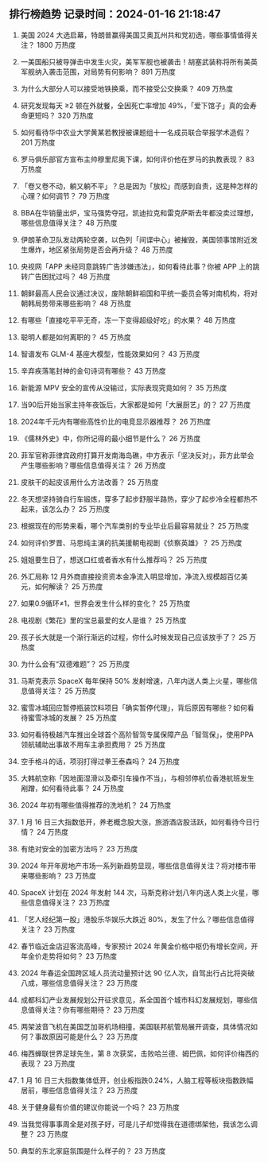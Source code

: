 
## 排行榜趋势 记录时间：2024-01-16 21:18:47
  
  1. 美国 2024 大选启幕，特朗普赢得美国艾奥瓦州共和党初选，哪些事情值得关注？ 1800 万热度
    
  2. 一美国船只被导弹击中发生火灾，美军军舰也被袭击！胡塞武装称将所有美英军舰纳入袭击范围，对局势有何影响？ 891 万热度
    
  3. 为什么大部分人可以接受地铁换乘，而不接受公交换乘？ 409 万热度
    
  4. 研究发现每天 ≥2 顿在外就餐，全因死亡率增加 49%，「爱下馆子」真的会寿命更短吗？ 320 万热度
    
  5. 如何看待华中农业大学黄某若教授被课题组十一名成员联合举报学术造假？ 201 万热度
    
  6. 罗马俱乐部官方宣布主帅穆里尼奥下课，如何评价他在罗马的执教表现？ 83 万热度
    
  7. 「卷又卷不动，躺又躺不平」？总是因为「放松」而感到自责，这是种怎样的心理？如何调节？ 79 万热度
    
  8. BBA在华销量出炉，宝马强势夺冠，凯迪拉克和雷克萨斯去年都没卖过理想，哪些信息值得关注？ 48 万热度
    
  9. 伊朗革命卫队发动两轮空袭，以色列「间谍中心」被摧毁，美国领事馆附近发生爆炸，地区紧张局势是否会再升级？ 48 万热度
    
  10. 央视网「APP 未经同意跳转广告涉嫌违法」，如何看待此事？你被 APP 上的跳转广告困扰过吗？ 48 万热度
    
  11. 朝鲜最高人民会议通过决议，废除朝鲜祖国和平统一委员会等对南机构，将对朝韩局势带来哪些影响？ 48 万热度
    
  12. 有哪些「直接吃平平无奇，冻一下变得超级好吃」的水果？ 48 万热度
    
  13. 聪明人都是如何离职的？ 45 万热度
    
  14. 智谱发布 GLM-4 基座大模型，性能效果如何？ 43 万热度
    
  15. 辛弃疾落笔封神的金句诗词有哪些？ 43 万热度
    
  16. 新能源 MPV 安全的宣传从没输过，实际表现究竟如何？ 35 万热度
    
  17. 当90后开始当家主持年夜饭后，大家都是如何「大展厨艺」的？ 27 万热度
    
  18. 2024年千元内有哪些高性价比的电竞显示器推荐？ 26 万热度
    
  19. 《儒林外史》中，你所记得的最小细节是什么？ 26 万热度
    
  20. 菲军官称菲律宾政府打算开发南海岛礁，中方表示「坚决反对」，菲方此举会产生哪些影响？哪些信息值得关注？ 26 万热度
    
  21. 皮肤干的起皮该用什么方法改善？ 25 万热度
    
  22. 冬天想坚持骑自行车锻炼，穿多了起步舒服半路热，穿少了起步冷全程都热不起来，该怎么办？ 25 万热度
    
  23. 根据现在的形势来看，哪个汽车类别的专业毕业后最容易就业？ 25 万热度
    
  24. 如何评价罗晋、马思纯主演的抗美援朝电视剧《侦察英雄》？ 25 万热度
    
  25. 姐姐要生日了，想送口红或者香水有什么推荐吗？ 25 万热度
    
  26. 外汇局称 12 月外商直接投资资本金净流入明显增加，净流入规模超百亿美元，如何解读？ 25 万热度
    
  27. 如果0.9循环≠1，世界会发生什么样的变化？ 25 万热度
    
  28. 电视剧《繁花》里的宝总最爱的女人是谁？ 25 万热度
    
  29. 孩子长大就是一个渐行渐远的过程，你什么时候发现自己应该放手了？ 25 万热度
    
  30. 为什么会有“双德难题”？ 25 万热度
    
  31. 马斯克表示 SpaceX 每年保持 50% 发射增速，八年内送人类上火星，哪些信息值得关注？ 25 万热度
    
  32. 蜜雪冰城回应暂停瓶装饮料项目「确实暂停代理」，背后原因有哪些？如何看待蜜雪冰城的发展？ 25 万热度
    
  33. 如何看待极越汽车推出全球首个高阶智驾专属保障产品「智驾保」，使用PPA领航辅助出事故不用车主承担费用？ 25 万热度
    
  34. 空手格斗的话，项羽打得过拳王泰森吗？ 24 万热度
    
  35. 大韩航空称「因地面湿滑以及牵引车操作不当」，与相邻停机位香港航班发生剐蹭，如何看待此事？ 24 万热度
    
  36. 2024 年初有哪些值得推荐的洗地机？ 24 万热度
    
  37. 1 月 16 日三大指数低开，养老概念股大涨，旅游酒店股活跃，如何看待今日行情？ 24 万热度
    
  38. 有绝对安全的加密方法吗？ 23 万热度
    
  39. 2024 年开年房地产市场一系列新趋势显现，哪些信息值得关注？将对楼市带来哪些影响？ 23 万热度
    
  40. SpaceX 计划在 2024 年发射 144 次，马斯克称计划八年内送人类上火星，哪些信息值得关注？ 23 万热度
    
  41. 「艺人经纪第一股」港股乐华娱乐大跌近 80%，发生了什么？哪些信息值得关注？ 23 万热度
    
  42. 春节临近金店迎客流高峰，专家预计 2024 年黄金价格中枢仍有增长空间，开年金价走势将如何？ 23 万热度
    
  43. 2024 年春运全国跨区域人员流动量预计达 90 亿人次，自驾出行占比将突破八成，哪些信息值得关注？ 23 万热度
    
  44. 成都科幻产业发展规划公开征求意见，系全国首个城市科幻发展规划，哪些信息值得关注？你有哪些期待？ 23 万热度
    
  45. 两架波音飞机在美国芝加哥机场相撞，美国联邦航管局展开调查，具体情况如何？事故原因可能是什么？ 23 万热度
    
  46. 梅西蝉联世界足球先生，第 8 次获奖，击败哈兰德、姆巴佩，如何评价梅西的表现？ 23 万热度
    
  47. 1 月 16 日三大指数集体低开，创业板指跌0.24%，人脑工程等板块指数跌幅居前，哪些信息值得关注？ 23 万热度
    
  48. 关于健身最有价值的建议你能说一个吗？ 23 万热度
    
  49. 当我觉得事事周全是对孩子好，可是儿子却觉得我在道德绑架他，我该怎么调整？ 23 万热度
    
  50. 典型的东北家庭氛围是什么样子的？ 23 万热度
    